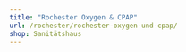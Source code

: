 ```yaml
---
title: "Rochester Oxygen & CPAP"
url: /rochester/rochester-oxygen-und-cpap/
shop: Sanitätshaus
---
```

